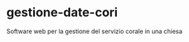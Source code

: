 gestione-date-cori
==================

Software web per la gestione del servizio corale in una chiesa
